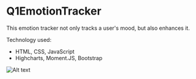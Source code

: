 # Q1EmotionTracker

This emotion tracker not only tracks a user's mood, but also enhances it. 

Technology used: 
+ HTML, CSS, JavaScript
+ Highcharts, Moment.JS, Bootstrap

![Alt text](C:\Users\diept\OneDrive\Programming\Galvanize\Q1project\slide-screenshot.png?raw=true "Title")

